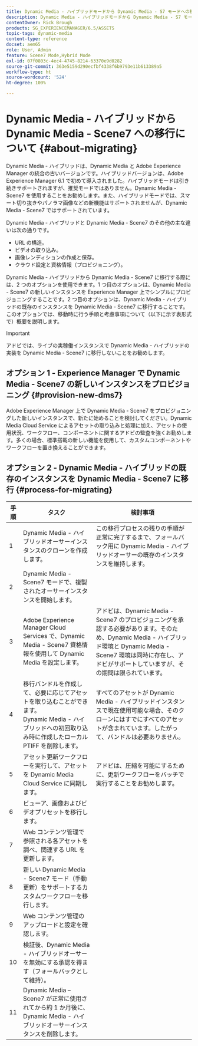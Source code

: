 ```yaml
---
title: Dynamic Media - ハイブリッドモードから Dynamic Media - S7 モードへの移行
description: Dynamic Media - ハイブリッドモードから Dynamic Media - S7 モードに移行する方法を説明
contentOwner: Rick Brough
products: SG_EXPERIENCEMANAGER/6.5/ASSETS
topic-tags: dynamic-media
content-type: reference
docset: aem65
role: User, Admin
feature: Scene7 Mode,Hybrid Mode
exl-id: 07f0803c-4ec4-4745-8214-63370e9d0282
source-git-commit: 363e5159d290ecfbf4338f6b9793e11b613389a5
workflow-type: ht
source-wordcount: '524'
ht-degree: 100%

---
```


# Dynamic Media - ハイブリッドから Dynamic Media - Scene7 への移行について {#about-migrating}

Dynamic Media - ハイブリッドは、Dynamic Media と Adobe Experience Manager の統合の古いバージョンです。ハイブリッドバージョンは、Adobe Experience Manager 6.1 で初めて導入されました。ハイブリッドモードは引き続きサポートされますが、推奨モードではありません。Dynamic Media - Scene7 を使用することをお勧めします。また、ハイブリッドモードでは、スマート切り抜きやパノラマ画像などの新機能はサポートされませんが、Dynamic Media - Scene7 ではサポートされています。

Dynamic Media - ハイブリッドと Dynamic Media - Scene7 のその他の主な違いは次の通りです。

* URL の構造。
* ビデオの取り込み。
* 画像レンディションの作成と保存。
* クラウド設定と資格情報（プロビジョニング）。

Dynamic Media - ハイブリッドから Dynamic Media - Scene7 に移行する際には、2 つのオプションを使用できます。1 つ目のオプションは、Dynamic Media - Scene7 の新しいインスタンスを Experience Manager 上でシンプルにプロビジョニングすることです。2 つ目のオプションは、Dynamic Media - ハイブリッドの既存のインスタンスを Dynamic Media - Scene7 に移行することです。このオプションでは、移動時に行う手順と考慮事項について（以下に示す表形式で）概要を説明します。

>[!IMPORTANT]
>
>アドビでは、ライブの実稼働インスタンスで Dynamic Media - ハイブリッドの実装を Dynamic Media - Scene7 に移行しないことをお勧めします。

## オプション 1 - Experience Manager で Dynamic Media - Scene7 の新しいインスタンスをプロビジョニング {#provision-new-dms7}

Adobe Experience Manager 上で Dynamic Media - Scene7 をプロビジョニングした新しいインスタンスで、新たに始めることを検討してください。Dynamic Media Cloud Service によるアセットの取り込みと処理に加え、アセットの使用状況、ワークフロー、コンポーネントに関するアドビの監査を強くお勧めします。多くの場合、標準搭載の新しい機能を使用して、カスタムコンポーネントやワークフローを置き換えることができます。

## オプション 2 - Dynamic Media - ハイブリッドの既存のインスタンスを Dynamic Media - Scene7 に移行 {#process-for-migrating}

| 手順 | タスク | 検討事項 |
|---|---|---|
| 1 | Dynamic Media - ハイブリッドオーサーインスタンスのクローンを作成します。 | この移行プロセスの残りの手順が正常に完了するまで、フォールバック用に Dynamic Media - ハイブリッドオーサーの既存のインスタンスを維持します。 |
| 2 | Dynamic Media - Scene7 モードで、複製されたオーサーインスタンスを開始します。 |  |
| 3 | Adobe Experience Manager Cloud Services で、Dynamic Media - Scene7 資格情報を使用して Dynamic Media を設定します。 | アドビは、Dynamic Media - Scene7 のプロビジョニングを承認する必要があります。そのため、Dynamic Media - ハイブリッド環境と Dynamic Media - Scene7 環境は同時に存在し、アドビがサポートしていますが、その期間は限られています。 |
| 4 | 移行バンドルを作成して、必要に応じてアセットを取り込むことができます。<br>Dynamic Media - ハイブリッドへの初回取り込み時に作成したローカル PTIFF を削除します。 | すべてのアセットが Dynamic Media - ハイブリッドインスタンスで現在使用可能な場合、そのクローンにはすでにすべてのアセットが含まれています。したがって、バンドルは必要ありません。 |
| 5 | アセット更新ワークフローを実行して、アセットを Dynamic Media Cloud Service に同期します。 | アドビは、圧縮を可能にするために、更新ワークフローをバッチで実行することをお勧めします。 |
| 6 | ビューア、画像およびビデオプリセットを移行します。 |  |
| 7 | Web コンテンツ管理で参照される各アセットを調べ、関連する URL を更新します。 |  |
| 8 | 新しい Dynamic Media - Scene7 モード（手動更新）をサポートするカスタムワークフローを移行します。 |  |
| 9 | Web コンテンツ管理のアップロードと設定を確認します。 |  |
| 10 | 検証後、Dynamic Media - ハイブリッドオーサーを無効にする承認を得ます（フォールバックとして維持）。 |  |
| 11 | Dynamic Media – Scene7 が正常に使用されてから約 1 か月後に、Dynamic Media - ハイブリッドオーサーインスタンスを削除します。 |  |
